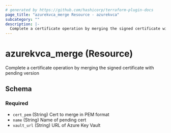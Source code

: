 ```yaml
---
# generated by https://github.com/hashicorp/terraform-plugin-docs
page_title: "azurekvca_merge Resource - azurekvca"
subcategory: ""
description: |-
  Complete a certificate operation by merging the signed certificate with pending version
---
```


# azurekvca_merge (Resource)

Complete a certificate operation by merging the signed certificate with pending version



<!-- schema generated by tfplugindocs -->
## Schema

### Required

- `cert_pem` (String) Cert to merge in PEM format
- `name` (String) Name of pending cert
- `vault_url` (String) URL of Azure Key Vault
